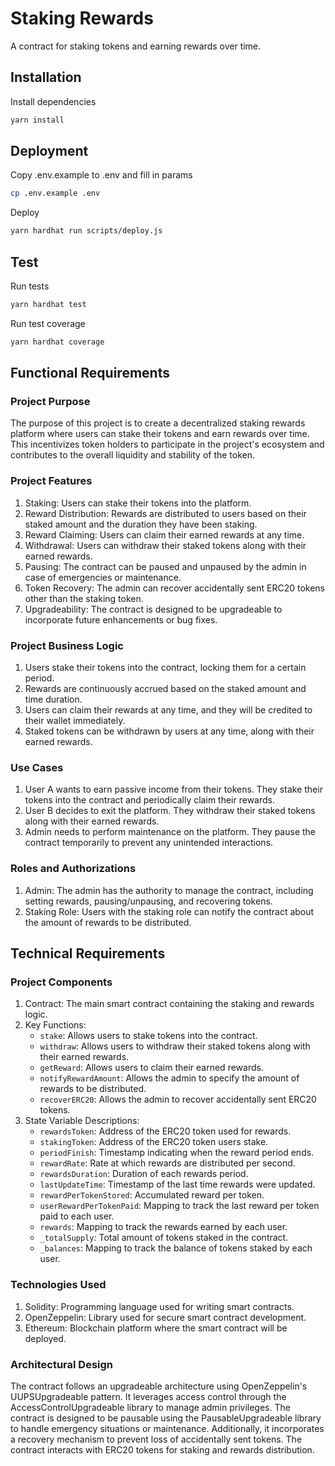 # Staking Rewards

A contract for staking tokens and earning rewards over time.

## Installation

Install dependencies

```bash
yarn install
```

## Deployment

Copy .env.example to .env and fill in params

```bash
cp .env.example .env
```

Deploy

```bash
yarn hardhat run scripts/deploy.js
```

## Test

Run tests

```bash
yarn hardhat test
```

Run test coverage

```bash
yarn hardhat coverage
```

## Functional Requirements

### Project Purpose
The purpose of this project is to create a decentralized staking rewards platform where users can stake their tokens and earn rewards over time. This incentivizes token holders to participate in the project's ecosystem and contributes to the overall liquidity and stability of the token.

### Project Features
1. Staking: Users can stake their tokens into the platform.
2. Reward Distribution: Rewards are distributed to users based on their staked amount and the duration they have been staking.
3. Reward Claiming: Users can claim their earned rewards at any time.
4. Withdrawal: Users can withdraw their staked tokens along with their earned rewards.
5. Pausing: The contract can be paused and unpaused by the admin in case of emergencies or maintenance.
6. Token Recovery: The admin can recover accidentally sent ERC20 tokens other than the staking token.
7. Upgradeability: The contract is designed to be upgradeable to incorporate future enhancements or bug fixes.

### Project Business Logic
1. Users stake their tokens into the contract, locking them for a certain period.
2. Rewards are continuously accrued based on the staked amount and time duration.
3. Users can claim their rewards at any time, and they will be credited to their wallet immediately.
4. Staked tokens can be withdrawn by users at any time, along with their earned rewards.

### Use Cases
1. User A wants to earn passive income from their tokens. They stake their tokens into the contract and periodically claim their rewards.
2. User B decides to exit the platform. They withdraw their staked tokens along with their earned rewards.
3. Admin needs to perform maintenance on the platform. They pause the contract temporarily to prevent any unintended interactions.

### Roles and Authorizations
1. Admin: The admin has the authority to manage the contract, including setting rewards, pausing/unpausing, and recovering tokens.
2. Staking Role: Users with the staking role can notify the contract about the amount of rewards to be distributed.

## Technical Requirements

### Project Components
1. Contract: The main smart contract containing the staking and rewards logic.
2. Key Functions:
   - `stake`: Allows users to stake tokens into the contract.
   - `withdraw`: Allows users to withdraw their staked tokens along with their earned rewards.
   - `getReward`: Allows users to claim their earned rewards.
   - `notifyRewardAmount`: Allows the admin to specify the amount of rewards to be distributed.
   - `recoverERC20`: Allows the admin to recover accidentally sent ERC20 tokens.
3. State Variable Descriptions:
   - `rewardsToken`: Address of the ERC20 token used for rewards.
   - `stakingToken`: Address of the ERC20 token users stake.
   - `periodFinish`: Timestamp indicating when the reward period ends.
   - `rewardRate`: Rate at which rewards are distributed per second.
   - `rewardsDuration`: Duration of each rewards period.
   - `lastUpdateTime`: Timestamp of the last time rewards were updated.
   - `rewardPerTokenStored`: Accumulated reward per token.
   - `userRewardPerTokenPaid`: Mapping to track the last reward per token paid to each user.
   - `rewards`: Mapping to track the rewards earned by each user.
   - `_totalSupply`: Total amount of tokens staked in the contract.
   - `_balances`: Mapping to track the balance of tokens staked by each user.

### Technologies Used
1. Solidity: Programming language used for writing smart contracts.
2. OpenZeppelin: Library used for secure smart contract development.
3. Ethereum: Blockchain platform where the smart contract will be deployed.

### Architectural Design
The contract follows an upgradeable architecture using OpenZeppelin's UUPSUpgradeable pattern. It leverages access control through the AccessControlUpgradeable library to manage admin privileges. The contract is designed to be pausable using the PausableUpgradeable library to handle emergency situations or maintenance. Additionally, it incorporates a recovery mechanism to prevent loss of accidentally sent tokens. The contract interacts with ERC20 tokens for staking and rewards distribution.

